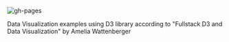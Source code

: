 ![gh-pages](https://github.com/AntiHero/Data-Visualization/actions/workflows/deploy-gh-pages.yml/badge.svg)

Data Visualization examples using D3 library according to "Fullstack D3 and Data Visualization" by Amelia Wattenberger